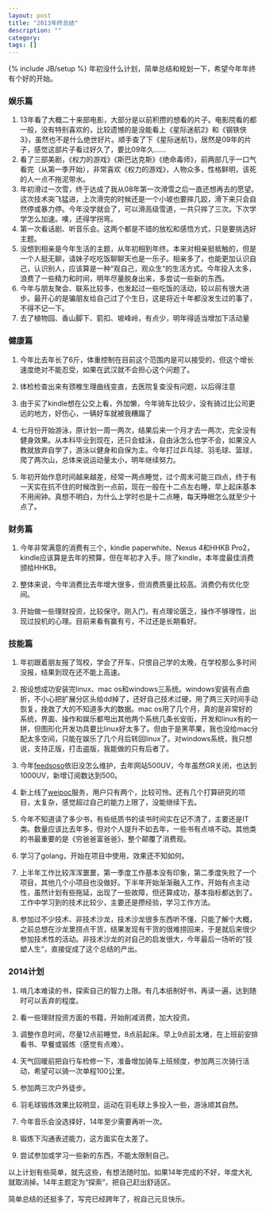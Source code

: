 ```yaml
---
layout: post
title: "2013年终总结"
description: ""
category: 
tags: []
---
```

{% include JB/setup %}
年初没什么计划，简单总结和规划一下，希望今年年终有个好的开始。
### 娱乐篇
1. 13年看了大概二十来部电影，大部分是以前积攒的想看的片子。电影院看的都一般，没有特别喜欢的，比较遗憾的是没能看上《星际迷航2》和《钢铁侠3》，虽然也不是什么绝世好片。顺手查了下《星际迷航1》，居然是09年的片子，感觉这部片子看过好久了，要比09年久…… 
1. 看了三部美剧，《权力的游戏》《斯巴达克斯》《绝命毒师》，前两部几乎一口气看完（从第一季开始），非常喜欢《权力的游戏》，人物众多，性格鲜明，该死的人一点不拖泥带水。
1. 年初滑过一次雪，终于达成了我从08年第一次滑雪之后一直还想再去的愿望。这次技术突飞猛进，上次滑完的时候还是一个小坡也要摔几跤，滑下来只会自然停或暴力停。今年没学就会了，可以滑高级雪道，一共只摔了三次。下次学学怎么加速。噢，还得学拐弯。
1. 第一次看话剧、听音乐会。这两个都是不错的放松和感悟方式，只是要挑选好主题。
1. 没想到相亲是今年生活的主题，从年初相到年终。本来对相亲挺抵触的，但是一个人挺无聊，请妹子吃吃饭聊聊天也是一乐子。相亲多了，也能更加认识自己，认识别人，应该算是一种“观自己，观众生“的生活方式。今年投入太多，浪费了一些精力和时间，明年尽量脱身出来，多尝试一些新的东西。
1. 今年与朋友聚会、联系比较多，也发起过一些吃饭的活动，较以前有很大进步。最开心的是骗朋友给自己过了个生日，这是将近十年都没发生过的事了，不得不记一下。
1. 去了植物园、香山脚下、箭扣、坡峰岭，有点少，明年得适当增加下活动量

### 健康篇
1. 今年比去年长了6斤，体重控制在目前这个范围内是可以接受的，但这个增长速度绝对不能忍受，如果在武汉就不会担心这个问题了。

2. 体检检查出来有颈椎生理曲线变直，去医院复查没有问题，以后得注意

3. 由于买了kindle想在公交上看，外加懒，今年骑车比较少，没有骑过比公司更远的地方，好伤心，一辆好车就被我糟蹋了

4. 七月份开始游泳，原计划一周一两次，结果后来一个月才去一两次，完全没有健身效果。从本科毕业到现在，还只会蛙泳，自由泳怎么也学不会，如果没人教就放弃自学了，游泳以健身和自保为主。今年打过乒乓球、羽毛球、篮球，爬了两次山，总体来说运动量太小，明年继续努力。

5. 年初开始作息时间越来越差，经常一两点睡觉，过个周末可能三四点，终于有一天实在抗不住的时候改到一点前，现在一般在十二点左右睡，早上起床基本不用闹钟。真想不明白，为什么上学时也是十二点睡，每天睁眼怎么就至少十点了。

### 财务篇
1. 今年非常满意的消费有三个，kindle paperwhite、Nexus 4和HHKB Pro2，kindle应该算是去年的预算，但在年初才入手。除了kindle，本年度最佳消费颁给HHKB。

2. 整体来说，今年消费比去年增大很多，但消费质量比较高。消费仍有优化空间。

3. 开始做一些理财投资，比较保守。刚入门，有点理论匮乏，操作不够理性，出现过投机的心理。目前来看有赢有亏，不过还是长期看好。

### 技能篇
1. 年初跟着朋友报了驾校，学会了开车，只恨自己学的太晚，在学校那么多时间没报，结果到现在还不能上高速。

2. 按设想成功安装完linux、mac os和windows三系统。windows安装有点曲折，不小心把扩展分区头给dd掉了，还好自己技术过硬，用了两三天时间手动恢复，挽救了大的不知道多大的数据。mac os用了几个月，真的是非常好的系统，界面、操作和娱乐都甩出其他两个系统几条长安街，开发和linux有的一拼，但图形化开发功具要比linux好太多了。但由于是黑苹果，我也没给mac分配太多空间，只能在娱乐了几个月后转回linux了。对windows系统，我只想说，支持正版，打击盗版，我能做的只有后者了。

3. 今年[feedsoso](http://www.feedsoso.com)依旧没怎么维护，去年网站500UV，今年虽然GR关闭，也达到1000UV，新增订阅数达到500。

4. 新上线了[weipoc](http://www.weipoc.com)服务，用户只有两个，比较可怜。还有几个打算研究的项目，太复杂，感觉超过自己的能力上限了，没能继续下去。

5. 今年不知道读了多少书，有些纸质书的读书时间实在记不清了，主要还是IT类。数量应该比去年多，但对个人提升不如去年，一些书有点啃不动。其他类的书最重要的是《穷爸爸富爸爸》，整个颠覆了消费观。

6. 学习了golang，开始在项目中使用，效果还不知如何。

7. 上半年工作比较浑浑噩噩，第一季度工作基本没有印象，第二季度失败了一个项目，其他几个小项目也没做好。下半年开始渐渐融入工作，开始有点主动性，虽然计划有些拖延，出现了一些故障，但还算成功，基本指标都达到了。工作中学习到的技术比较少，主要还是攒经验，学习工作方法。

8. 参加过不少技术、非技术沙龙，技术沙龙很多东西听不懂，只能了解个大概，之前总想在沙龙里捞点干货，结果发现有干货的很难捞回来，于是就后来很少参加技术性的活动。非技术沙龙的对自己的启发很大，今年最后一场听的”技塑人生“，直接促成了这个总结的产出。

### 2014计划
1. 啃几本难读的书，探索自己的智力上限。有几本纸制好书，再读一遍，达到随时可以丢弃的程度。

2. 看一些理财投资方面的书籍，开始削减消费，加大投资。

3. 调整作息时间，尽量12点前睡觉，8点前起床。早上9点前太堵，在上班前安排看书、早餐或锻炼（感觉有点难）。

4. 天气回暖前把自行车检修一下，准备增加骑车上班频度，参加两三次骑行活动，希望可以骑一次单程100公里。

5. 参加两三次户外徒步。

6. 羽毛球锻炼效果比较明显，运动在羽毛球上多投入一些，游泳顺其自然。

7. 今年音乐会没选择好，14年至少需要再听一次。

8. 锻炼下沟通表述能力，这方面实在太差了。

9. 尝试参加或学习一些新的东西，不能太限制自己。

以上计划有些简单，就先这些，有想法随时加。如果14年完成的不好，年度大礼就取消掉。14年主题定为“探索”，把自己赶出舒适区。

简单总结的还挺多了，写完已经跨年了，祝自己元旦快乐。
